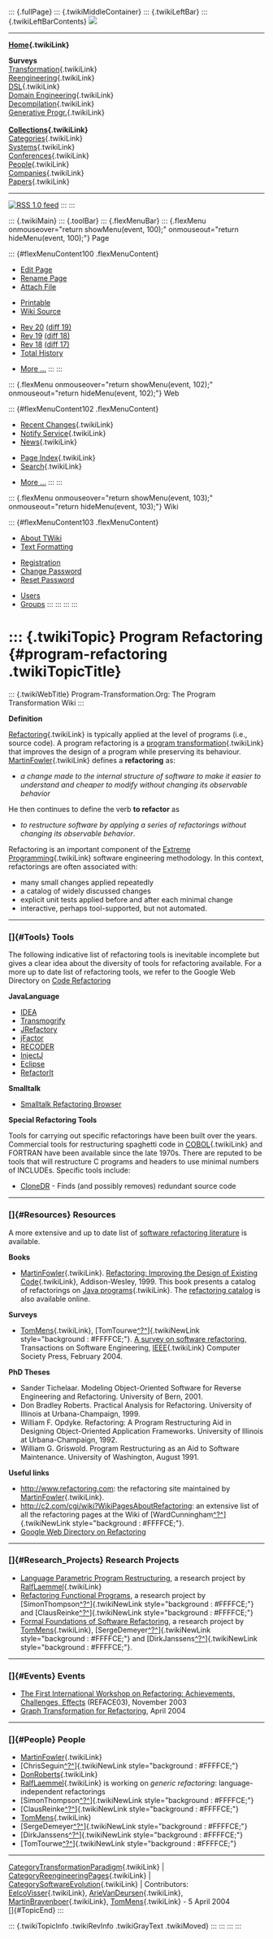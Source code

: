 ::: {.fullPage}
::: {.twikiMiddleContainer}
::: {.twikiLeftBar}
::: {.twikiLeftBarContents}
![](../pub/transformation.gif)

------------------------------------------------------------------------

**[Home](WebHome){.twikiLink}**

**Surveys**\
[Transformation](ProgramTransformation){.twikiLink}\
[Reengineering](ReengineeringWiki){.twikiLink}\
[DSL](DomainSpecificLanguages){.twikiLink}\
[Domain Engineering](DomainEngineering){.twikiLink}\
[Decompilation](DeCompilation){.twikiLink}\
[Generative Progr.](GenerativeProgrammingWiki){.twikiLink}\
\
**[Collections](CategoryCollection){.twikiLink}**\
[Categories](CategoryCategory){.twikiLink}\
[Systems](TransformationSystems){.twikiLink}\
[Conferences](TransformationConferences){.twikiLink}\
[People](TransformationPeople){.twikiLink}\
[Companies](TransformationCompanies){.twikiLink}\
[Papers](CategoryPaper){.twikiLink}

------------------------------------------------------------------------

[![](../pub/rss.gif "RSS 1.0 feed")](WebRss@skin=rss)
:::
:::

::: {.twikiMain}
::: {.toolBar}
::: {.flexMenuBar}
::: {.flexMenu onmouseover="return showMenu(event, 100);" onmouseout="return hideMenu(event, 100);"}
Page

::: {#flexMenuContent100 .flexMenuContent}
-   [Edit
    Page](http://www.program-transformation.org/edit/Transform/ProgramRefactoring?t=1536825742)
-   [Rename
    Page](http://www.program-transformation.org/rename/Transform/ProgramRefactoring)
-   [Attach
    File](http://www.program-transformation.org/attach/Transform/ProgramRefactoring)

<!-- -->

-   [Printable](http://www.program-transformation.org/view/Transform/ProgramRefactoring?skin=print.pattern)
-   [Wiki
    Source](http://www.program-transformation.org/view/Transform/ProgramRefactoring?skin=text&raw=on&contenttype=text/plain)

<!-- -->

-   [Rev
    20](http://www.program-transformation.org/view/Transform/ProgramRefactoring?rev=1.20)
    [(diff 19)](http://www.program-transformation.org/rdiff/Transform/ProgramRefactoring?rev1=1.20&rev2=1.19)
-   [Rev
    19](http://www.program-transformation.org/view/Transform/ProgramRefactoring?rev=1.19)
    [(diff 18)](http://www.program-transformation.org/rdiff/Transform/ProgramRefactoring?rev1=1.19&rev2=1.18)
-   [Rev
    18](http://www.program-transformation.org/view/Transform/ProgramRefactoring?rev=1.18)
    [(diff 17)](http://www.program-transformation.org/rdiff/Transform/ProgramRefactoring?rev1=1.18&rev2=1.17)
-   [Total
    History](http://www.program-transformation.org/rdiff/Transform/ProgramRefactoring)

<!-- -->

-   [More
    \...](http://www.program-transformation.org/oops/Transform/ProgramRefactoring?template=oopsmore&param1=1.20&param2=1.20)
:::
:::

::: {.flexMenu onmouseover="return showMenu(event, 102);" onmouseout="return hideMenu(event, 102);"}
Web

::: {#flexMenuContent102 .flexMenuContent}
-   [Recent Changes](WebChanges){.twikiLink}
-   [Notify Service](WebNotify){.twikiLink}
-   [News](WebNews){.twikiLink}

<!-- -->

-   [Page Index](WebIndex){.twikiLink}
-   [Search](WebSearch){.twikiLink}

<!-- -->

-   [More
    \...](http://www.program-transformation.org/oops/Transform/ProgramRefactoring?template=oopsmore&param1=1.20&param2=1.20)
:::
:::

::: {.flexMenu onmouseover="return showMenu(event, 103);" onmouseout="return hideMenu(event, 103);"}
Wiki

::: {#flexMenuContent103 .flexMenuContent}
-   [About
    TWiki](http://www.program-transformation.org/view/TWiki/WebHome)
-   [Text
    Formatting](http://www.program-transformation.org/view/TWiki/TextFormattingRules)

<!-- -->

-   [Registration](http://www.program-transformation.org/view/TWiki/TWikiRegistration)
-   [Change
    Password](http://www.program-transformation.org/view/TWiki/ChangePassword)
-   [Reset
    Password](http://www.program-transformation.org/view/TWiki/ResetPassword)

<!-- -->

-   [Users](http://www.program-transformation.org/view/Main/TWikiUsers)
-   [Groups](http://www.program-transformation.org/view/Main/TWikiGroups)
:::
:::
:::
:::

::: {.twikiTopic}
Program Refactoring {#program-refactoring .twikiTopicTitle}
===================

::: {.twikiWebTitle}
Program-Transformation.Org: The Program Transformation Wiki
:::

**Definition**

[Refactoring](Refactoring){.twikiLink} is typically applied at the level
of programs (i.e., source code). A program refactoring is a [program
transformation](ProgramTransformation){.twikiLink} that improves the
design of a program while preserving its behaviour.
[MartinFowler](MartinFowler){.twikiLink} defines a **refactoring** as:

-   *a change made to the internal structure of software to make it
    easier to understand and cheaper to modify without changing its
    observable behavior*

He then continues to define the verb **to refactor** as

-   *to restructure software by applying a series of refactorings
    without changing its observable behavior*.

Refactoring is an important component of the [Extreme
Programming](XP){.twikiLink} software engineering methodology. In this
context, refactorings are often associated with:

-   many small changes applied repeatedly
-   a catalog of widely discussed changes
-   explicit unit tests applied before and after each minimal change
-   interactive, perhaps tool-supported, but not automated.

------------------------------------------------------------------------

### []{#Tools} Tools

The following indicative list of refactoring tools is inevitable
incomplete but gives a clear idea about the diversity of tools for
refactoring available. For a more up to date list of refactoring tools,
we refer to the Google Web Directory on [Code
Refactoring](http://directory.google.com/Top/Computers/Programming/Languages/Java/Development_Tools/Code_Refactoring/?il=1)

**JavaLanguage**

-   [IDEA](http://www.intellij.com/idea/)
-   [Transmogrify](http://transmogrify.sourceforge.net)
-   [JRefactory](http://jrefactory.sourceforge.net)
-   [jFactor](http://www.instantiations.com/jfactor/)
-   [RECODER](http://recoder.sourceforge.net)
-   [InjectJ](http://injectj.fzi.de)
-   [Eclipse](http://www.eclipse.org/)
-   [RefactorIt](http://www.refactorit.com/)

**Smalltalk**

-   [Smalltalk Refactoring
    Browser](http://st-www.cs.uiuc.edu/~brant/Refactory/RefactoringBrowser.html)

**Special Refactoring Tools**

Tools for carrying out specific refactorings have been built over the
years. Commercial tools for restructuring spaghetti code in
[COBOL](COBOL){.twikiLink} and FORTRAN have been available since the
late 1970s. There are reputed to be tools that will restructure C
programs and headers to use minimal numbers of INCLUDEs. Specific tools
include:

-   [CloneDR](http://www.semdesigns.com/Products/Clone/index.html) -
    Finds (and possibly removes) redundant source code

------------------------------------------------------------------------

### []{#Resources} Resources

A more extensive and up to date list of [software refactoring
literature](http://staff.umh.ac.be/Mens.Tom/resources/refactoringPapers.html)
is available.

**Books**

-   [MartinFowler](MartinFowler){.twikiLink}. [Refactoring: Improving
    the Design of Existing
    Code](RefactoringImprovingTheDesignOfExistingCode){.twikiLink},
    Addison-Wesley, 1999. This book presents a catalog of refactorings
    on [Java programs](JavaLanguage){.twikiLink}. The [refactoring
    catalog](http://www.refactoring.com/catalog/) is also available
    online.

**Surveys**

-   [TomMens](TomMens){.twikiLink},
    [TomTourwe[^?^](http://www.program-transformation.org/edit/Transform/TomTourwe?topicparent=Transform.ProgramRefactoring)]{.twikiNewLink
    style="background : #FFFFCE;"}. [A survey on software
    refactoring](http://csdl.computer.org/comp/trans/ts/2004/02/e0126abs.htm),
    Transactions on Software Engineering, [IEEE](IEEE){.twikiLink}
    Computer Society Press, February 2004.

**PhD Theses**

-   Sander Tichelaar. Modeling Object-Oriented Software for Reverse
    Engineering and Refactoring. University of Bern, 2001.
-   Don Bradley Roberts. Practical Analysis for Refactoring. University
    of Illinois at Urbana-Champaign, 1999.
-   William F. Opdyke. Refactoring: A Program Restructuring Aid in
    Designing Object-Oriented Application Frameworks. University of
    Illinois at Urbana-Champaign, 1992.
-   William G. Griswold. Program Restructuring as an Aid to Software
    Maintenance. University of Washington, August 1991.

**Useful links**

-   <http://www.refactoring.com>: the refactoring site maintained by
    [MartinFowler](MartinFowler){.twikiLink}.
-   <http://c2.com/cgi/wiki?WikiPagesAboutRefactoring>: an extensive
    list of all the refactoring pages at the Wiki of
    [WardCunningham[^?^](http://www.program-transformation.org/edit/Transform/WardCunningham?topicparent=Transform.ProgramRefactoring)]{.twikiNewLink
    style="background : #FFFFCE;"}.
-   [Google Web Directory on
    Refactoring](http://directory.google.com/Top/Computers/Programming/Methodologies/Refactoring/)

------------------------------------------------------------------------

### []{#Research_Projects} Research Projects

-   [Language Parametric Program
    Restructuring](http://www.cs.vu.nl/lppr/), a research project by
    [RalfLaemmel](RalfLaemmel){.twikiLink}
-   [Refactoring Functional
    Programs](http://www.cs.kent.ac.uk/projects/refactor-fp/), a
    research project by
    [SimonThompson[^?^](http://www.program-transformation.org/edit/Transform/SimonThompson?topicparent=Transform.ProgramRefactoring)]{.twikiNewLink
    style="background : #FFFFCE;"} and
    [ClausReinke[^?^](http://www.program-transformation.org/edit/Transform/ClausReinke?topicparent=Transform.ProgramRefactoring)]{.twikiNewLink
    style="background : #FFFFCE;"}
-   [Formal Foundations of Software
    Refactoring](http://win-www.uia.ac.be/u/lore/refactoringProject/index.php),
    a research project by [TomMens](TomMens){.twikiLink},
    [SergeDemeyer[^?^](http://www.program-transformation.org/edit/Transform/SergeDemeyer?topicparent=Transform.ProgramRefactoring)]{.twikiNewLink
    style="background : #FFFFCE;"} and
    [DirkJanssens[^?^](http://www.program-transformation.org/edit/Transform/DirkJanssens?topicparent=Transform.ProgramRefactoring)]{.twikiNewLink
    style="background : #FFFFCE;"}.

------------------------------------------------------------------------

### []{#Events} Events

-   [The First International Workshop on Refactoring: Achievements,
    Challenges, Effects](http://swen.uwaterloo.ca/~reface03/)
    (REFACE03), November 2003
-   [Graph Transformation for
    Refactoring](http://www.fots.ua.ac.be/graphtransfo_refactoring/),
    April 2004

------------------------------------------------------------------------

### []{#People} People

-   [MartinFowler](MartinFowler){.twikiLink}
-   [ChrisSeguin[^?^](http://www.program-transformation.org/edit/Transform/ChrisSeguin?topicparent=Transform.ProgramRefactoring)]{.twikiNewLink
    style="background : #FFFFCE;"}
-   [DonRoberts](DonRoberts){.twikiLink}
-   [RalfLaemmel](RalfLaemmel){.twikiLink} is working on *generic
    refactoring*: language-independent refactorings
-   [SimonThompson[^?^](http://www.program-transformation.org/edit/Transform/SimonThompson?topicparent=Transform.ProgramRefactoring)]{.twikiNewLink
    style="background : #FFFFCE;"}
-   [ClausReinke[^?^](http://www.program-transformation.org/edit/Transform/ClausReinke?topicparent=Transform.ProgramRefactoring)]{.twikiNewLink
    style="background : #FFFFCE;"}
-   [TomMens](TomMens){.twikiLink}
-   [SergeDemeyer[^?^](http://www.program-transformation.org/edit/Transform/SergeDemeyer?topicparent=Transform.ProgramRefactoring)]{.twikiNewLink
    style="background : #FFFFCE;"}
-   [DirkJanssens[^?^](http://www.program-transformation.org/edit/Transform/DirkJanssens?topicparent=Transform.ProgramRefactoring)]{.twikiNewLink
    style="background : #FFFFCE;"}
-   [TomTourwe[^?^](http://www.program-transformation.org/edit/Transform/TomTourwe?topicparent=Transform.ProgramRefactoring)]{.twikiNewLink
    style="background : #FFFFCE;"}

------------------------------------------------------------------------

[CategoryTransformationParadigm](CategoryTransformationParadigm){.twikiLink}
\| [CategoryReengineeringPages](CategoryReengineeringPages){.twikiLink}
\| [CategorySoftwareEvolution](CategorySoftwareEvolution){.twikiLink} \|
Contributors: [EelcoVisser](../Main/EelcoVisser){.twikiLink},
[ArieVanDeursen](../Main/ArieVanDeursen){.twikiLink},
[MartinBravenboer](../Main/MartinBravenboer){.twikiLink},
[TomMens](../Main/TomMens){.twikiLink} - 5 April 2004\
[]{#TopicEnd}
:::

::: {.twikiTopicInfo .twikiRevInfo .twikiGrayText .twikiMoved}
:::
:::
:::
:::
